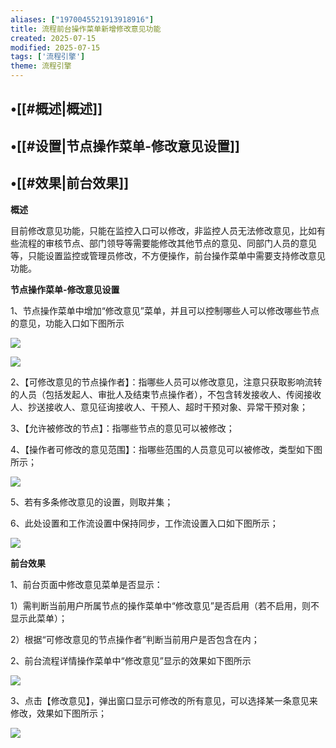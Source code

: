 ```yaml
---
aliases: ["1970045521913918916"]
title: 流程前台操作菜单新增修改意见功能
created: 2025-07-15
modified: 2025-07-15
tags: ['流程引擎']
theme: 流程引擎
---
```


## •[[#概述|概述]]

## •[[#设置|节点操作菜单-修改意见设置]]

## •[[#效果|前台效果]]

**概述**

目前修改意见功能，只能在监控入口可以修改，非监控人员无法修改意见，比如有些流程的审核节点、部门领导等需要能修改其他节点的意见、同部门人员的意见等，只能设置监控或管理员修改，不方便操作，前台操作菜单中需要支持修改意见功能。

**节点操作菜单-修改意见设置**

1、节点操作菜单中增加“修改意见”菜单，并且可以控制哪些人可以修改哪些节点的意见，功能入口如下图所示

![](7c65e5183a227c9fc62de62c1536b218.jpg)

![](03d764a76147938dc14616008576d985.jpg)

2、【可修改意见的节点操作者】：指哪些人员可以修改意见，注意只获取影响流转的人员（包括发起人、审批人及结束节点操作者），不包含转发接收人、传阅接收人、抄送接收人、意见征询接收人、干预人、超时干预对象、异常干预对象；

3、【允许被修改的节点】：指哪些节点的意见可以被修改；

4、【操作者可修改的意见范围】：指哪些范围的人员意见可以被修改，类型如下图所示；

![](91c97a8d756e1892e06479d07ad634a6.jpg)

5、若有多条修改意见的设置，则取并集；

6、此处设置和工作流设置中保持同步，工作流设置入口如下图所示；

![](aa331ef3f93c95e08fa277ebb180f7ed.jpg)

**前台效果**

1、前台页面中修改意见菜单是否显示：

1）需判断当前用户所属节点的操作菜单中“修改意见”是否启用（若不启用，则不显示此菜单）；

2）根据“可修改意见的节点操作者”判断当前用户是否包含在内；

2、前台流程详情操作菜单中“修改意见”显示的效果如下图所示

![](0ce5298ff87222b14275f06df52a8f26.jpg)

3、点击【修改意见】，弹出窗口显示可修改的所有意见，可以选择某一条意见来修改，效果如下图所示；

![](72a2d7fffaf6e8b5bb90fb0f0f63b7f8.jpg)